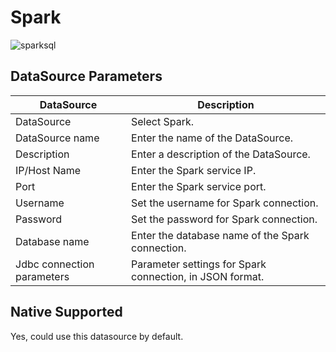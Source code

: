 # Spark

![sparksql](../../../../img/new_ui/dev/datasource/sparksql.png)

## DataSource Parameters

| **DataSource**             | **Description** |
|----------------------------| --- |
| DataSource                 | Select Spark. |
| DataSource name            | Enter the name of the DataSource. |
| Description                | Enter a description of the DataSource. |
| IP/Host Name               | Enter the Spark service IP. |
| Port                       | Enter the Spark service port. |
| Username                   | Set the username for Spark connection. |
| Password                   | Set the password for Spark connection. |
| Database name              | Enter the database name of the Spark connection. |
| Jdbc connection parameters | Parameter settings for Spark connection, in JSON format. |

## Native Supported

Yes, could use this datasource by default. 
